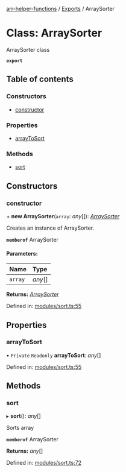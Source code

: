 [arr-helper-functions](../README.md) / [Exports](../modules.md) / ArraySorter

# Class: ArraySorter

ArraySorter class

**`export`** 

## Table of contents

### Constructors

- [constructor](arraysorter.md#constructor)

### Properties

- [arrayToSort](arraysorter.md#arraytosort)

### Methods

- [sort](arraysorter.md#sort)

## Constructors

### constructor

\+ **new ArraySorter**(`array`: *any*[]): [*ArraySorter*](arraysorter.md)

Creates an instance of ArraySorter.

**`memberof`** ArraySorter

#### Parameters:

Name | Type |
:------ | :------ |
`array` | *any*[] |

**Returns:** [*ArraySorter*](arraysorter.md)

Defined in: [modules/sort.ts:55](https://github.com/alrico88/arr-helper-functions/blob/a663d6d/src/modules/sort.ts#L55)

## Properties

### arrayToSort

• `Private` `Readonly` **arrayToSort**: *any*[]

Defined in: [modules/sort.ts:55](https://github.com/alrico88/arr-helper-functions/blob/a663d6d/src/modules/sort.ts#L55)

## Methods

### sort

▸ **sort**(): *any*[]

Sorts array

**`memberof`** ArraySorter

**Returns:** *any*[]

Defined in: [modules/sort.ts:72](https://github.com/alrico88/arr-helper-functions/blob/a663d6d/src/modules/sort.ts#L72)
